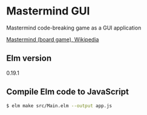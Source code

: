 # Mastermind GUI
Mastermind code-breaking game as a GUI application

[Mastermind (board game), Wikipedia](https://en.wikipedia.org/wiki/Mastermind_(board_game))

## Elm version
0.19.1

## Compile Elm code to JavaScript
```bash
$ elm make src/Main.elm --output app.js
```

